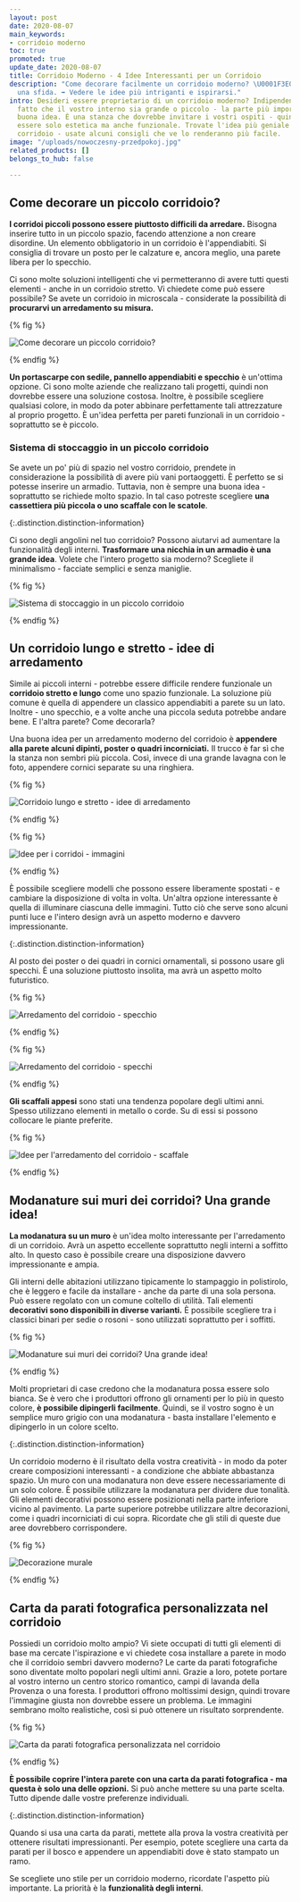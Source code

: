 ```yaml
---
layout: post
date: 2020-08-07
main_keywords:
- corridoio moderno
toc: true
promoted: true
update_date: 2020-08-07
title: Corridoio Moderno - 4 Idee Interessanti per un Corridoio
description: "Come decorare facilmente un corridoio moderno? \U0001F3E0 Non deve essere
  una sfida. ➡️ Vedere le idee più intriganti e ispirarsi."
intro: Desideri essere proprietario di un corridoio moderno? Indipendentemente dal
  fatto che il vostro interno sia grande o piccolo - la parte più importante è una
  buona idea. È una stanza che dovrebbe invitare i vostri ospiti - quindi non dovrebbe
  essere solo estetica ma anche funzionale. Trovate l'idea più geniale per il vostro
  corridoio - usate alcuni consigli che ve lo renderanno più facile.
image: "/uploads/nowoczesny-przedpokoj.jpg"
related_products: []
belongs_to_hub: false

---
```

## Come decorare un piccolo corridoio?

**I corridoi piccoli possono essere piuttosto difficili da arredare.** Bisogna inserire tutto in un piccolo spazio, facendo attenzione a non creare disordine. Un elemento obbligatorio in un corridoio è l'appendiabiti. Si consiglia di trovare un posto per le calzature e, ancora meglio, una parete libera per lo specchio.

Ci sono molte soluzioni intelligenti che vi permetteranno di avere tutti questi elementi - anche in un corridoio stretto. Vi chiedete come può essere possibile? Se avete un corridoio in microscala - considerate la possibilità di **procurarvi un arredamento su misura.**

{% fig %}

![Come decorare un piccolo corridoio?](/uploads/maly-przedpokoj.jpg "Come decorare un piccolo corridoio?")

{% endfig %}

**Un portascarpe con sedile, pannello appendiabiti e specchio** è un'ottima opzione. Ci sono molte aziende che realizzano tali progetti, quindi non dovrebbe essere una soluzione costosa. Inoltre, è possibile scegliere qualsiasi colore, in modo da poter abbinare perfettamente tali attrezzature al proprio progetto. È un'idea perfetta per pareti funzionali in un corridoio - soprattutto se è piccolo.

### Sistema di stoccaggio in un piccolo corridoio

Se avete un po' più di spazio nel vostro corridoio, prendete in considerazione la possibilità di avere più vani portaoggetti. È perfetto se si potesse inserire un armadio. Tuttavia, non è sempre una buona idea - soprattutto se richiede molto spazio. In tal caso potreste scegliere **una cassettiera più piccola o uno scaffale con le scatole**.

{:.distinction.distinction-information}

Ci sono degli angolini nel tuo corridoio? Possono aiutarvi ad aumentare la funzionalità degli interni. **Trasformare una nicchia in un armadio è una grande idea**. Volete che l'intero progetto sia moderno? Scegliete il minimalismo - facciate semplici e senza maniglie.

{% fig %}

![Sistema di stoccaggio in un piccolo corridoio](/uploads/duzy-bialy-nowoczesny-przedpokoj.jpg "Sistema di stoccaggio in un piccolo corridoio")

{% endfig %}

## Un corridoio lungo e stretto - idee di arredamento

Simile ai piccoli interni - potrebbe essere difficile rendere funzionale un **corridoio stretto e lungo** come uno spazio funzionale. La soluzione più comune è quella di appendere un classico appendiabiti a parete su un lato. Inoltre - uno specchio, e a volte anche una piccola seduta potrebbe andare bene. E l'altra parete? Come decorarla?

Una buona idea per un arredamento moderno del corridoio è **appendere alla parete alcuni dipinti, poster o quadri incorniciati.** Il trucco è far sì che la stanza non sembri più piccola. Così, invece di una grande lavagna con le foto, appendere cornici separate su una ringhiera.

{% fig %}

![Corridoio lungo e stretto - idee di arredamento](/uploads/obrazy-na-scianie.jpg "Corridoio lungo e stretto - idee di arredamento")

{% endfig %}

{% fig %}

![Idee per i corridoi - immagini](/uploads/nowoczesny-przedpokoj-obrazy.jpg "Idee per i corridoi - immagini")

{% endfig %}

È possibile scegliere modelli che possono essere liberamente spostati - e cambiare la disposizione di volta in volta. Un'altra opzione interessante è quella di illuminare ciascuna delle immagini. Tutto ciò che serve sono alcuni punti luce e l'intero design avrà un aspetto moderno e davvero impressionante.

{:.distinction.distinction-information}

Al posto dei poster o dei quadri in cornici ornamentali, si possono usare gli specchi. È una soluzione piuttosto insolita, ma avrà un aspetto molto futuristico.

{% fig %}

![Arredamento del corridoio - specchio](/uploads/lustra-na-scianie.jpg "Arredamento del corridoio - specchio")

{% endfig %}

{% fig %}

![Arredamento del corridoio - specchi](/uploads/rozne-lustra-na-scianie.jpg "Arredamento del corridoio - specchi")

{% endfig %}

**Gli scaffali appesi** sono stati una tendenza popolare degli ultimi anni. Spesso utilizzano elementi in metallo o corde. Su di essi si possono collocare le piante preferite.

{% fig %}

![Idee per l'arredamento del corridoio - scaffale](/uploads/polki-z-kwiatami-przedpokoj.jpg "Idee per l'arredamento del corridoio - scaffale")

{% endfig %}

## Modanature sui muri dei corridoi? Una grande idea!

**La modanatura su un muro** è un'idea molto interessante per l'arredamento di un corridoio. Avrà un aspetto eccellente soprattutto negli interni a soffitto alto. In questo caso è possibile creare una disposizione davvero impressionante e ampia.

Gli interni delle abitazioni utilizzano tipicamente lo stampaggio in polistirolo, che è leggero e facile da installare - anche da parte di una sola persona. Può essere regolato con un comune coltello di utilità. Tali elementi **decorativi sono disponibili in diverse varianti.** È possibile scegliere tra i classici binari per sedie o rosoni - sono utilizzati soprattutto per i soffitti.

{% fig %}

![Modanature sui muri dei corridoi? Una grande idea!](/uploads/sztukateria-na-scianie-korytarz.jpg "Modanature sui muri dei corridoi? Una grande idea!")

{% endfig %}

Molti proprietari di case credono che la modanatura possa essere solo bianca. Se è vero che i produttori offrono gli ornamenti per lo più in questo colore, **è possibile dipingerli facilmente**. Quindi, se il vostro sogno è un semplice muro grigio con una modanatura - basta installare l'elemento e dipingerlo in un colore scelto.

{:.distinction.distinction-information}

Un corridoio moderno è il risultato della vostra creatività - in modo da poter creare composizioni interessanti - a condizione che abbiate abbastanza spazio. Un muro con una modanatura non deve essere necessariamente di un solo colore. È possibile utilizzare la modanatura per dividere due tonalità. Gli elementi decorativi possono essere posizionati nella parte inferiore vicino al pavimento. La parte superiore potrebbe utilizzare altre decorazioni, come i quadri incorniciati di cui sopra. Ricordate che gli stili di queste due aree dovrebbero corrispondere.

{% fig %}

![Decorazione murale](/uploads/sztukateria-na-scianie-przedpokoj.jpg "Decorazione murale")

{% endfig %}

## Carta da parati fotografica personalizzata nel corridoio

Possiedi un corridoio molto ampio? Vi siete occupati di tutti gli elementi di base ma cercate l'ispirazione e vi chiedete cosa installare a parete in modo che il corridoio sembri davvero moderno? Le carte da parati fotografiche sono diventate molto popolari negli ultimi anni. Grazie a loro, potete portare al vostro interno un centro storico romantico, campi di lavanda della Provenza o una foresta. I produttori offrono moltissimi design, quindi trovare l'immagine giusta non dovrebbe essere un problema. Le immagini sembrano molto realistiche, così si può ottenere un risultato sorprendente.

{% fig %}

![Carta da parati fotografica personalizzata nel corridoio](/uploads/nowoczesny-przedpokoj-fototapeta.jpg "Carta da parati fotografica personalizzata nel corridoio")

{% endfig %}

**È possibile coprire l'intera parete con una carta da parati fotografica - ma questa è solo una delle opzioni.** Si può anche mettere su una parte scelta. Tutto dipende dalle vostre preferenze individuali.

{:.distinction.distinction-information}

Quando si usa una carta da parati, mettete alla prova la vostra creatività per ottenere risultati impressionanti. Per esempio, potete scegliere una carta da parati per il bosco e appendere un appendiabiti dove è stato stampato un ramo.

Se scegliete uno stile per un corridoio moderno, ricordate l'aspetto più importante. La priorità è la **funzionalità degli interni**.